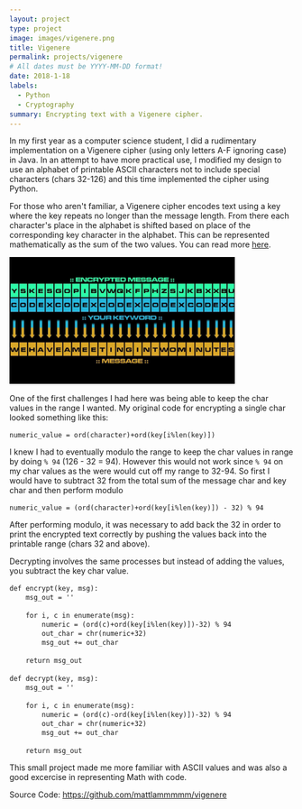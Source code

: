 ```yaml
---
layout: project
type: project
image: images/vigenere.png
title: Vigenere
permalink: projects/vigenere
# All dates must be YYYY-MM-DD format!
date: 2018-1-18
labels:
  - Python
  - Cryptography
summary: Encrypting text with a Vigenere cipher.
---
```


In my first year as a computer science student, I did a rudimentary implementation on a Vigenere cipher (using only letters A-F ignoring case) in Java. In an attempt to have more practical use, I modified my design to use an alphabet of printable ASCII characters not to include special characters (chars 32-126) and this time implemented the cipher using Python.

For those who aren't familiar, a Vigenere cipher encodes text using a key where the key repeats no longer than the message length. From there each character's place in the alphabet is shifted based on place of the corresponding key character in the alphabet. This can be represented mathematically as the sum of the two values. You can read more <a href="https://en.wikipedia.org/wiki/Vigen%C3%A8re_cipher">here</a>.

<img src="../images/vigenere.jpg" width="400">

One of the first challenges I had here was being able to keep the char values in the range I wanted. My original code for encrypting a single char looked something like this:

```
numeric_value = ord(character)+ord(key[i%len(key)])
```
I knew I had to eventually modulo the range to keep the char values in range by doing ```% 94``` (126 - 32 = 94).
However this would not work since ```% 94``` on my char values as the were would cut off my range to 32-94. So first I would have to subtract 32 from the total sum of the message char and key char and then perform modulo

```
numeric_value = (ord(character)+ord(key[i%len(key)]) - 32) % 94
```
After performing modulo, it was necessary to add back the 32 in order to print the encrypted text correctly by pushing the values back into the printable range (chars 32 and above).

Decrypting involves the same processes but instead of adding the values, you subtract the key char value.

```
def encrypt(key, msg):
	msg_out = ''

	for i, c in enumerate(msg):
		numeric = (ord(c)+ord(key[i%len(key)])-32) % 94
		out_char = chr(numeric+32)
		msg_out += out_char

	return msg_out

def decrypt(key, msg):
	msg_out = ''

	for i, c in enumerate(msg):
		numeric = (ord(c)-ord(key[i%len(key)])-32) % 94
		out_char = chr(numeric+32)
		msg_out += out_char

	return msg_out
```

This small project made me more familiar with ASCII values and was also a good excercise in representing Math with code.


Source Code: <a href="https://github.com/mattlammmmm/vigenere">https://github.com/mattlammmmm/vigenere</a>
